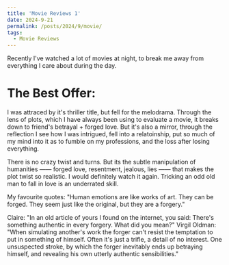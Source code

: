 ```yaml
---
title: 'Movie Reviews 1'
date: 2024-9-21
permalink: /posts/2024/9/movie/
tags:
  - Movie Reviews
---
```


Recently I've watched a lot of movies at night, to break me away from everything I care about during the day.  

The Best Offer:
===
I was attraced by it's thriller title, but fell for the melodrama. Through the lens of plots, which I have always been using to evaluate a movie,
it breaks down to friend's betrayal + forged love. But it's also a mirror, through the reflection I see how I was intrigued, fell into a relatoinship,
put so much of my mind into it as to fumble on my professions, and the loss after losing everything. 

There is no crazy twist and turns. But its the subtle manipulation of humanities —— forged love, resentment, jealous, lies —— that makes 
the plot twist so realistic. I would definitely watch it again. Tricking an odd old man to fall in love is an underrated skill.

My favourite quotes:
"Human emotions are like works of art. They can be forged. They seem just like the original, but they are a forgery."

Claire: "In an old article of yours I found on the internet, you said: There's something authentic in every forgery. What did you mean?"
Virgil Oldman: "When simulating another's work the forger can't resist the temptation to put in something of himself. 
Often it's just a trifle, a detail of no interest. One unsuspected stroke, by which the forger inevitably ends up betraying himself, 
and revealing his own utterly authentic sensibilities."


